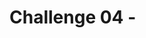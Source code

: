 # Challenge 04 - <Title of Challenge>

[< Previous Challenge](./Challenge-03.md) - **[Home](../README.md)** - [Next Challenge >](./Challenge-05.md)

## Introduction
Now that you're familiar with best practices for interacting with GitHub Copilot, it's time to put those skills to test in a more challenging scenario - debugging and optimizing code. In this challenge, you'll use Copilot Chat, a feature designed to help you converse with Copilot, to identify and fix bugs in a pre-written code snippet and optimize the code based on its suggestions.

## Description
This challenge is centered around enhancing your debugging and code optimization skills with the help of GitHub Copilot. Your coach will provide code that contains intentional bugs and inefficiencies. Your tasks are to:

- **Understand the Code**: Sometimes, understanding what a piece of code does is as crucial as writing it. Use Copilot to explain complex code sections, ensuring you comprehend what your code is doing and why.
- **Identify and Fix Bugs**: Use Copilot Chat to describe the issues you encounter in the code. Leverage the conversational interface to receive guidance on identifying and fixing these bugs.
- **Optimize the Code**: After rectifying the bugs, focus on optimizing the code. Ask Copilot for suggestions on how to improve the efficiency, readability, and performance of your code.

Through this process, you'll not only refine your code but also deepen your understanding of how Copilot can assist in various stages of the development lifecycle, from debugging to code explanation.

## Success Criteria
You will have successfully completed this challenge when you:

1. Have used Copilot Chat to effectively identify and resolve bugs in the provided code snippet.
2. Can demonstrate code optimization improvements suggested by Copilot, and have implemented these enhancements in your code.
3. Can articulate how Copilot helped in understanding complex parts of the code, shedding light on the 'why' and 'how' behind certain code segments.

## Learning Resources
- [GitHub Copilot Documentation](https://docs.github.com/en/copilot)

## Tips
- Be clear and detailed when describing issues to Copilot Chat. The quality of Copilot's assistance often depends on the clarity of the input it receives.
- Keep an open mind about Copilot's suggestions, but also remember to critically evaluate and understand them before implementation.
- Use this challenge as an opportunity to not just fix and optimize code, but also to enhance your overall understanding of your codebase with the help of Copilot.


